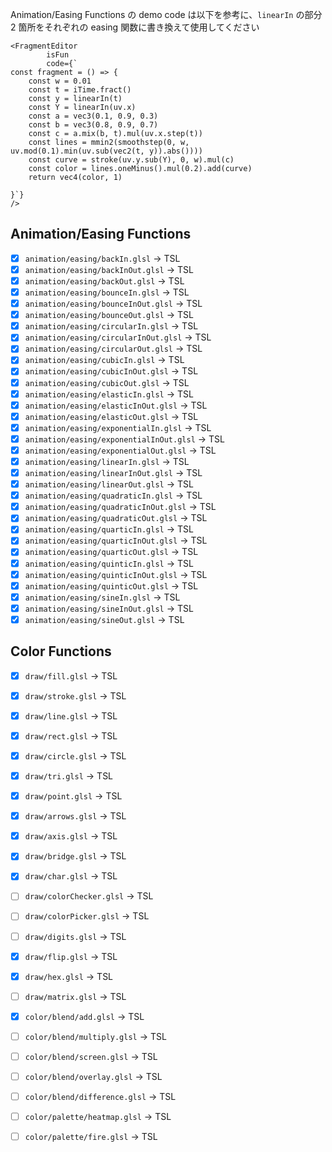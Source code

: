 Animation/Easing Functions の demo code は以下を参考に、`linearIn` の部分 2 箇所をそれぞれの easing 関数に書き換えて使用してください

```msx
<FragmentEditor
        isFun
        code={`
const fragment = () => {
    const w = 0.01
    const t = iTime.fract()
    const y = linearIn(t)
    const Y = linearIn(uv.x)
    const a = vec3(0.1, 0.9, 0.3)
    const b = vec3(0.8, 0.9, 0.7)
    const c = a.mix(b, t).mul(uv.x.step(t))
    const lines = mmin2(smoothstep(0, w, uv.mod(0.1).min(uv.sub(vec2(t, y)).abs())))
    const curve = stroke(uv.y.sub(Y), 0, w).mul(c)
    const color = lines.oneMinus().mul(0.2).add(curve)
    return vec4(color, 1)

}`}
/>
```

## Animation/Easing Functions

- [x] `animation/easing/backIn.glsl` → TSL
- [x] `animation/easing/backInOut.glsl` → TSL
- [x] `animation/easing/backOut.glsl` → TSL
- [x] `animation/easing/bounceIn.glsl` → TSL
- [x] `animation/easing/bounceInOut.glsl` → TSL
- [x] `animation/easing/bounceOut.glsl` → TSL
- [x] `animation/easing/circularIn.glsl` → TSL
- [x] `animation/easing/circularInOut.glsl` → TSL
- [x] `animation/easing/circularOut.glsl` → TSL
- [x] `animation/easing/cubicIn.glsl` → TSL
- [x] `animation/easing/cubicInOut.glsl` → TSL
- [x] `animation/easing/cubicOut.glsl` → TSL
- [x] `animation/easing/elasticIn.glsl` → TSL
- [x] `animation/easing/elasticInOut.glsl` → TSL
- [x] `animation/easing/elasticOut.glsl` → TSL
- [x] `animation/easing/exponentialIn.glsl` → TSL
- [x] `animation/easing/exponentialInOut.glsl` → TSL
- [x] `animation/easing/exponentialOut.glsl` → TSL
- [x] `animation/easing/linearIn.glsl` → TSL
- [x] `animation/easing/linearInOut.glsl` → TSL
- [x] `animation/easing/linearOut.glsl` → TSL
- [x] `animation/easing/quadraticIn.glsl` → TSL
- [x] `animation/easing/quadraticInOut.glsl` → TSL
- [x] `animation/easing/quadraticOut.glsl` → TSL
- [x] `animation/easing/quarticIn.glsl` → TSL
- [x] `animation/easing/quarticInOut.glsl` → TSL
- [x] `animation/easing/quarticOut.glsl` → TSL
- [x] `animation/easing/quinticIn.glsl` → TSL
- [x] `animation/easing/quinticInOut.glsl` → TSL
- [x] `animation/easing/quinticOut.glsl` → TSL
- [x] `animation/easing/sineIn.glsl` → TSL
- [x] `animation/easing/sineInOut.glsl` → TSL
- [x] `animation/easing/sineOut.glsl` → TSL

## Color Functions

- [x] `draw/fill.glsl` → TSL
- [x] `draw/stroke.glsl` → TSL
- [x] `draw/line.glsl` → TSL
- [x] `draw/rect.glsl` → TSL
- [x] `draw/circle.glsl` → TSL
- [x] `draw/tri.glsl` → TSL
- [x] `draw/point.glsl` → TSL
- [x] `draw/arrows.glsl` → TSL
- [x] `draw/axis.glsl` → TSL
- [x] `draw/bridge.glsl` → TSL
- [x] `draw/char.glsl` → TSL
- [ ] `draw/colorChecker.glsl` → TSL
- [ ] `draw/colorPicker.glsl` → TSL
- [ ] `draw/digits.glsl` → TSL
- [x] `draw/flip.glsl` → TSL
- [x] `draw/hex.glsl` → TSL
- [ ] `draw/matrix.glsl` → TSL

- [x] `color/blend/add.glsl` → TSL
- [ ] `color/blend/multiply.glsl` → TSL
- [ ] `color/blend/screen.glsl` → TSL
- [ ] `color/blend/overlay.glsl` → TSL
- [ ] `color/blend/difference.glsl` → TSL
- [ ] `color/palette/heatmap.glsl` → TSL
- [ ] `color/palette/fire.glsl` → TSL
